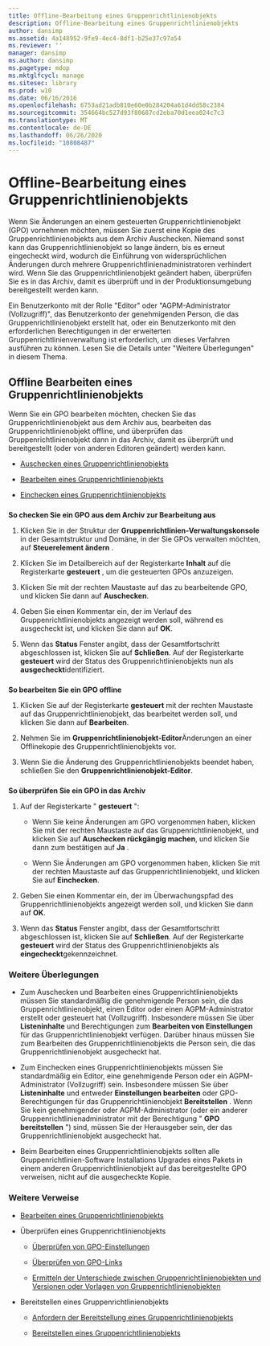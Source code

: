 ```yaml
---
title: Offline-Bearbeitung eines Gruppenrichtlinienobjekts
description: Offline-Bearbeitung eines Gruppenrichtlinienobjekts
author: dansimp
ms.assetid: 4a148952-9fe9-4ec4-8df1-b25e37c97a54
ms.reviewer: ''
manager: dansimp
ms.author: dansimp
ms.pagetype: mdop
ms.mktglfcycl: manage
ms.sitesec: library
ms.prod: w10
ms.date: 06/16/2016
ms.openlocfilehash: 6753ad21adb810e60e0b284204a61d4dd58c2384
ms.sourcegitcommit: 354664bc527d93f80687cd2eba70d1eea024c7c3
ms.translationtype: MT
ms.contentlocale: de-DE
ms.lasthandoff: 06/26/2020
ms.locfileid: "10808487"
---
```

# Offline-Bearbeitung eines Gruppenrichtlinienobjekts


Wenn Sie Änderungen an einem gesteuerten Gruppenrichtlinienobjekt (GPO) vornehmen möchten, müssen Sie zuerst eine Kopie des Gruppenrichtlinienobjekts aus dem Archiv Auschecken. Niemand sonst kann das Gruppenrichtlinienobjekt so lange ändern, bis es erneut eingecheckt wird, wodurch die Einführung von widersprüchlichen Änderungen durch mehrere Gruppenrichtlinienadministratoren verhindert wird. Wenn Sie das Gruppenrichtlinienobjekt geändert haben, überprüfen Sie es in das Archiv, damit es überprüft und in der Produktionsumgebung bereitgestellt werden kann.

Ein Benutzerkonto mit der Rolle "Editor" oder "AGPM-Administrator (Vollzugriff)", das Benutzerkonto der genehmigenden Person, die das Gruppenrichtlinienobjekt erstellt hat, oder ein Benutzerkonto mit den erforderlichen Berechtigungen in der erweiterten Gruppenrichtlinienverwaltung ist erforderlich, um dieses Verfahren ausführen zu können. Lesen Sie die Details unter "Weitere Überlegungen" in diesem Thema.

## Offline Bearbeiten eines Gruppenrichtlinienobjekts


Wenn Sie ein GPO bearbeiten möchten, checken Sie das Gruppenrichtlinienobjekt aus dem Archiv aus, bearbeiten das Gruppenrichtlinienobjekt offline, und überprüfen das Gruppenrichtlinienobjekt dann in das Archiv, damit es überprüft und bereitgestellt (oder von anderen Editoren geändert) werden kann.

-   [Auschecken eines Gruppenrichtlinienobjekts](#bkmk-checkout)

-   [Bearbeiten eines Gruppenrichtlinienobjekts](#bkmk-edit)

-   [Einchecken eines Gruppenrichtlinienobjekts](#bkmk-checkin)

### <a href="" id="bkmk-checkout"></a>

**So checken Sie ein GPO aus dem Archiv zur Bearbeitung aus**

1.  Klicken Sie in der Struktur der **Gruppenrichtlinien-Verwaltungskonsole** in der Gesamtstruktur und Domäne, in der Sie GPOs verwalten möchten, auf **Steuerelement ändern** .

2.  Klicken Sie im Detailbereich auf der Registerkarte **Inhalt** auf die Registerkarte **gesteuert** , um die gesteuerten GPOs anzuzeigen.

3.  Klicken Sie mit der rechten Maustaste auf das zu bearbeitende GPO, und klicken Sie dann auf **Auschecken**.

4.  Geben Sie einen Kommentar ein, der im Verlauf des Gruppenrichtlinienobjekts angezeigt werden soll, während es ausgecheckt ist, und klicken Sie dann auf **OK**.

5.  Wenn das **Status** Fenster angibt, dass der Gesamtfortschritt abgeschlossen ist, klicken Sie auf **Schließen**. Auf der Registerkarte **gesteuert** wird der Status des Gruppenrichtlinienobjekts nun als **ausgecheckt**identifiziert.

### <a href="" id="bkmk-edit"></a>

**So bearbeiten Sie ein GPO offline**

1.  Klicken Sie auf der Registerkarte **gesteuert** mit der rechten Maustaste auf das Gruppenrichtlinienobjekt, das bearbeitet werden soll, und klicken Sie dann auf **Bearbeiten**.

2.  Nehmen Sie im **Gruppenrichtlinienobjekt-Editor**Änderungen an einer Offlinekopie des Gruppenrichtlinienobjekts vor.

3.  Wenn Sie die Änderung des Gruppenrichtlinienobjekts beendet haben, schließen Sie den **Gruppenrichtlinienobjekt-Editor**.

### <a href="" id="bkmk-checkin"></a>

**So überprüfen Sie ein GPO in das Archiv**

1.  Auf der Registerkarte " **gesteuert** ":

    -   Wenn Sie keine Änderungen am GPO vorgenommen haben, klicken Sie mit der rechten Maustaste auf das Gruppenrichtlinienobjekt, und klicken Sie auf **Auschecken rückgängig machen**, und klicken Sie dann zum bestätigen auf **Ja** .

    -   Wenn Sie Änderungen am GPO vorgenommen haben, klicken Sie mit der rechten Maustaste auf das Gruppenrichtlinienobjekt, und klicken Sie auf **Einchecken**.

2.  Geben Sie einen Kommentar ein, der im Überwachungspfad des Gruppenrichtlinienobjekts angezeigt werden soll, und klicken Sie dann auf **OK**.

3.  Wenn das **Status** Fenster angibt, dass der Gesamtfortschritt abgeschlossen ist, klicken Sie auf **Schließen**. Auf der Registerkarte **gesteuert** wird der Status des Gruppenrichtlinienobjekts als **eingecheckt**gekennzeichnet.

### Weitere Überlegungen

-   Zum Auschecken und Bearbeiten eines Gruppenrichtlinienobjekts müssen Sie standardmäßig die genehmigende Person sein, die das Gruppenrichtlinienobjekt, einen Editor oder einen AGPM-Administrator erstellt oder gesteuert hat (Vollzugriff). Insbesondere müssen Sie über **Listeninhalte** und Berechtigungen zum **Bearbeiten von Einstellungen** für das Gruppenrichtlinienobjekt verfügen. Darüber hinaus müssen Sie zum Bearbeiten des Gruppenrichtlinienobjekts die Person sein, die das Gruppenrichtlinienobjekt ausgecheckt hat.

-   Zum Einchecken eines Gruppenrichtlinienobjekts müssen Sie standardmäßig ein Editor, eine genehmigende Person oder ein AGPM-Administrator (Vollzugriff) sein. Insbesondere müssen Sie über **Listeninhalte** und entweder **Einstellungen bearbeiten** oder GPO-Berechtigungen für das Gruppenrichtlinienobjekt **Bereitstellen** . Wenn Sie kein genehmigender oder AGPM-Administrator (oder ein anderer Gruppenrichtlinienadministrator mit der Berechtigung " **GPO bereitstellen** ") sind, müssen Sie der Herausgeber sein, der das Gruppenrichtlinienobjekt ausgecheckt hat.

-   Beim Bearbeiten eines Gruppenrichtlinienobjekts sollten alle Gruppenrichtlinien-Software Installations Upgrades eines Pakets in einem anderen Gruppenrichtlinienobjekt auf das bereitgestellte GPO verweisen, nicht auf die ausgecheckte Kopie.

### Weitere Verweise

-   [Bearbeiten eines Gruppenrichtlinienobjekts](editing-a-gpo.md)

-   Überprüfen eines Gruppenrichtlinienobjekts

    -   [Überprüfen von GPO-Einstellungen](review-gpo-settings.md)

    -   [Überprüfen von GPO-Links](review-gpo-links.md)

    -   [Ermitteln der Unterschiede zwischen Gruppenrichtlinienobjekten und Versionen oder Vorlagen von Gruppenrichtlinienobjekten](identify-differences-between-gpos-gpo-versions-or-templates.md)

-   Bereitstellen eines Gruppenrichtlinienobjekts

    -   [Anfordern der Bereitstellung eines Gruppenrichtlinienobjekts](request-deployment-of-a-gpo.md)

    -   [Bereitstellen eines Gruppenrichtlinienobjekts](deploy-a-gpo.md)

 

 






